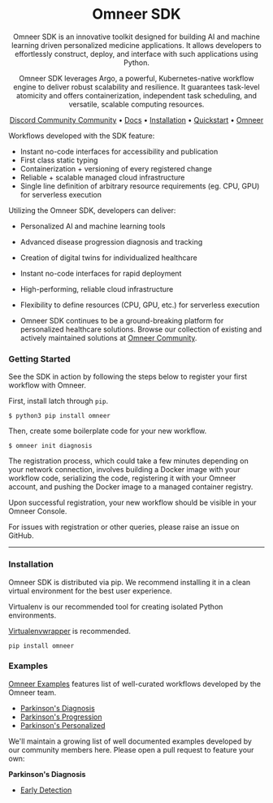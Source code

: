 <div align="center">

# Omneer SDK

Omneer SDK is an innovative toolkit designed for building AI and machine learning driven personalized medicine applications. It allows developers to effortlessly construct, deploy, and interface with such applications using Python.

Omneer SDK leverages Argo, a powerful, Kubernetes-native workflow engine to deliver robust scalability and resilience. It guarantees task-level atomicity and offers containerization, independent task scheduling, and versatile, scalable computing resources.

[Discord Community Community]() • [Docs](https://docs.omneer.xyz) • [Installation](#installation) •
[Quickstart](#configuration) • [Omneer](https://omneer.xyz)

</div>

Workflows developed with the SDK feature:

  * Instant no-code interfaces for accessibility and publication
  * First class static typing
  * Containerization + versioning of every registered change
  * Reliable + scalable managed cloud infrastructure
  * Single line definition of arbitrary resource requirements (eg. CPU, GPU) for serverless execution

Utilizing the Omneer SDK, developers can deliver:

- Personalized AI and machine learning tools
- Advanced disease progression diagnosis and tracking
- Creation of digital twins for individualized healthcare
- Instant no-code interfaces for rapid deployment
- High-performing, reliable cloud infrastructure
- Flexibility to define resources (CPU, GPU, etc.) for serverless execution

- Omneer SDK continues to be a ground-breaking platform for personalized healthcare solutions. Browse our collection of existing and actively maintained solutions at [Omneer Community]().

### Getting Started

See the SDK in action by following the steps below to register your first workflow with Omneer.

First, install latch through `pip`.

```
$ python3 pip install omneer
```

Then, create some boilerplate code for your new workflow.

```
$ omneer init diagnosis
```

The registration process, which could take a few minutes depending on your network connection, involves building a Docker image with your workflow code, serializing the code, registering it with your Omneer account, and pushing the Docker image to a managed container registry.

Upon successful registration, your new workflow should be visible in your Omneer Console.

For issues with registration or other queries, please raise an issue on GitHub.

---

### Installation

Omneer SDK is distributed via pip. We recommend installing it in a clean virtual environment for the best user experience.

Virtualenv is our recommended tool for creating isolated Python environments.

[Virtualenvwrapper](https://virtualenvwrapper.readthedocs.io/en/latest/) is recommended.

```
pip install omneer
```

### Examples

[Omneer Examples]() features list of well-curated workflows developed by the Omneer team. 
* [Parkinson's Diagnosis]()
* [Parkinson's Progression]()
* [Parkinson's Personalized]()

We'll maintain a growing list of well documented examples developed by our community members here. Please open a pull request to feature your own:

**Parkinson's Diagnosis**
  * [Early Detection]()

 
  

